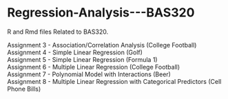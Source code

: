 # Regression-Analysis---BAS320
R and Rmd files Related to BAS320. 

Assignment 3 - Association/Correlation Analysis (College Football) <br>
Assignment 4 - Simple Linear Regression (Golf) <br>
Assignment 5 - Simple Linear Regression (Formula 1) <br>
Assignment 6 - Multiple Linear Regression (College Football) <br>
Assignment 7 - Polynomial Model with Interactions (Beer) <br>
Assignment 8 - Multiple Linear Regression with Categorical Predictors (Cell Phone Bills)

